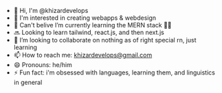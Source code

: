 - 👋 Hi, I'm @khizardevelops
- 👀 I'm interested in creating webapps & webdesign
- 🌱 Can't belive I’m currently learning the MERN stack 😮‍💨
- 🔜 Looking to learn tailwind, react.js, and then next.js
- 💞️ I’m looking to collaborate on nothing as of right special rn, just learning
- 📫 How to reach me: khizardevelops@gmail.com
- 😄 Pronouns: he/him
- ⚡ Fun fact: i'm obsessed with languages, learning them, and linguistics in general

<!---
khizardevelops/khizardevelops is a ✨ special ✨ repository because its `README.md` (this file) appears on your GitHub profile.
You can click the Preview link to take a look at your changes.
--->
